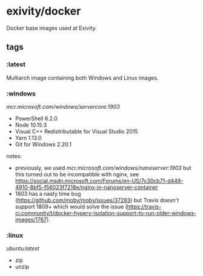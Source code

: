 # exivity/docker

Docker base images used at Exivity.

## tags

### :latest

Multiarch image containing both Windows and Linux images.

### :windows

_mcr.microsoft.com/windows/servercore:1903_

- PowerShell 6.2.0
- Node 10.15.3
- Visual C++ Redistributable for Visual Studio 2015
- Yarn 1.13.0
- Git for Windows 2.20.1

notes:
- previously, we used _mcr.microsoft.com/windows/nanoserver:1903_ but this turned out to be incompatible with nginx, see https://social.msdn.microsoft.com/Forums/en-US/7c30cb71-d449-4910-8bf5-f56023f7218e/nginx-in-nanoserver-container
- 1803 has a nasty time bug (https://github.com/moby/moby/issues/37283) but Travis doesn't support 1809+ which would solve the issue (https://travis-ci.community/t/docker-hyperv-isolation-support-to-run-older-windows-images/1767).

### :linux

_ubuntu:latest_

- zip
- unzip
